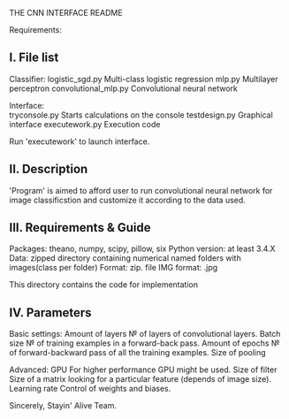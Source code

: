 THE CNN INTERFACE README

Requirements: 

I. File list
--------------------------------------------------------------------------------------------------------------------------
Classifier:
logistic_sgd.py		Multi-class logistic regression
mlp.py			Multilayer perceptron
convolutional_mlp.py	Convolutional neural network

Interface:		
tryconsole.py		Starts calculations on the console
testdesign.py		Graphical interface
executework.py		Execution code

Run 'executework' to launch interface.



II. Description
--------------------------------------------------------------------------------------------------------------------------
'Program' is aimed to afford user to run convolutional neural network for image 
classificstion and customize it according to the data used. 



III. Requirements & Guide
--------------------------------------------------------------------------------------------------------------------------
Packages: theano, numpy, scipy, pillow, six
Python version: at least 3.4.X
Data: zipped directory containing numerical named folders with images(class per folder)
Format: zip. file
IMG format: .jpg


This directory contains the code for implementation



IV. Parameters
-------------------------------------------------------------------------------------------------------------------------
Basic settings:
Amount of layers	№ of layers of convolutional layers.
Batch size		№ of training examples in a forward-back pass.
Amount of epochs	№ of forward-backward pass of all the training examples.
Size of pooling		

Advanced:
GPU			For higher performance GPU might be used.
Size of filter		Size of a matrix looking for a particular feature (depends of image size).
Learning rate		Control of weights and biases.


Sincerely,
Stayin' Alive Team.
